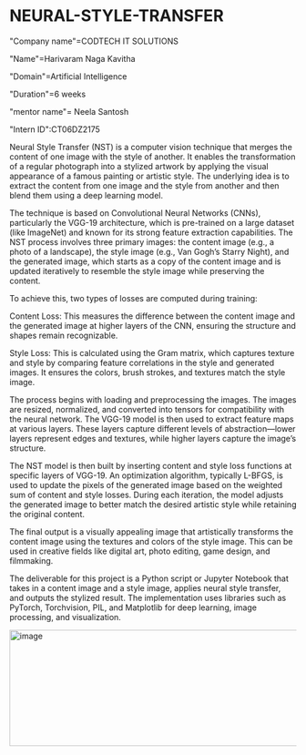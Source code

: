 

# NEURAL-STYLE-TRANSFER

"Company name"=CODTECH IT SOLUTIONS

"Name"=Harivaram Naga Kavitha

"Domain"=Artificial Intelligence

"Duration"=6 weeks

"mentor name"= Neela Santosh

"Intern ID":CT06DZ2175

Neural Style Transfer (NST) is a computer vision technique that merges the content of one image with the style of another. It enables the transformation of a regular photograph into a stylized artwork by applying the visual appearance of a famous painting or artistic style. The underlying idea is to extract the content from one image and the style from another and then blend them using a deep learning model.

The technique is based on Convolutional Neural Networks (CNNs), particularly the VGG-19 architecture, which is pre-trained on a large dataset (like ImageNet) and known for its strong feature extraction capabilities. The NST process involves three primary images: the content image (e.g., a photo of a landscape), the style image (e.g., Van Gogh’s Starry Night), and the generated image, which starts as a copy of the content image and is updated iteratively to resemble the style image while preserving the content.

To achieve this, two types of losses are computed during training:

Content Loss: This measures the difference between the content image and the generated image at higher layers of the CNN, ensuring the structure and shapes remain recognizable.

Style Loss: This is calculated using the Gram matrix, which captures texture and style by comparing feature correlations in the style and generated images. It ensures the colors, brush strokes, and textures match the style image.

The process begins with loading and preprocessing the images. The images are resized, normalized, and converted into tensors for compatibility with the neural network. The VGG-19 model is then used to extract feature maps at various layers. These layers capture different levels of abstraction—lower layers represent edges and textures, while higher layers capture the image’s structure.

The NST model is then built by inserting content and style loss functions at specific layers of VGG-19. An optimization algorithm, typically L-BFGS, is used to update the pixels of the generated image based on the weighted sum of content and style losses. During each iteration, the model adjusts the generated image to better match the desired artistic style while retaining the original content.

The final output is a visually appealing image that artistically transforms the content image using the textures and colors of the style image. This can be used in creative fields like digital art, photo editing, game design, and filmmaking.

The deliverable for this project is a Python script or Jupyter Notebook that takes in a content image and a style image, applies neural style transfer, and outputs the stylized result. The implementation uses libraries such as PyTorch, Torchvision, PIL, and Matplotlib for deep learning, image processing, and visualization.


<img width="947" height="204" alt="image" src="https://github.com/user-attachments/assets/1214b089-de20-4d46-af53-ff944e44a77f" />

